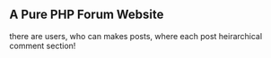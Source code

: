 ## A Pure PHP Forum Website
there are users, who can makes posts, where each post heirarchical comment section!
